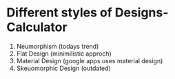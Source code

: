 # Different styles of Designs- Calculator
1. Neumorphism (todays trend)
2. Flat Design (minimilistic approch)
3. Material Design (google apps uses material design)
4. Skeuomorphic Design (outdated)
